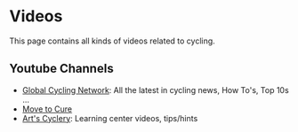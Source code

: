 # Videos

This page contains all kinds of videos related to cycling.

## Youtube Channels

* [Global Cycling Network](https://www.youtube.com/user/globalcyclingnetwork): All the latest in cycling news, How To's, Top 10s ...
* [Move to Cure](https://www.youtube.com/playlist?list=PLjiOm7HwkRY2RLrTpvenRW5rTNiqRe3Z3)
* [Art's Cyclery](http://www.artscyclery.com/learningcenter/): Learning center videos, tips/hints

